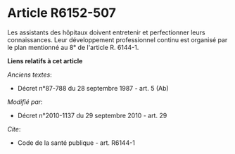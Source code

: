 # Article R6152-507

Les assistants des hôpitaux doivent entretenir et perfectionner leurs connaissances. Leur développement professionnel continu
est organisé par le plan mentionné au 8° de l'article R. 6144-1.

**Liens relatifs à cet article**

_Anciens textes_:

  - Décret n°87-788 du 28 septembre 1987 - art. 5 (Ab)

_Modifié par_:

  - Décret n°2010-1137 du 29 septembre 2010 - art. 29

_Cite_:

  - Code de la santé publique - art. R6144-1
